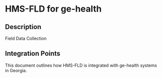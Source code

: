 # HMS-FLD for ge-health

## Description

Field Data Collection

## Integration Points

This document outlines how HMS-FLD is integrated with ge-health systems in Georgia.
